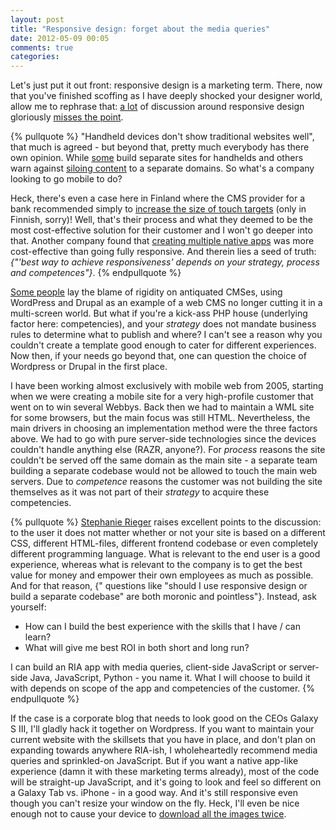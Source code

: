 ```yaml
---
layout: post
title: "Responsive design: forget about the media queries"
date: 2012-05-09 00:05
comments: true
categories: 
---
```


Let's just put it out front: responsive design is a marketing term. There, now that you've finished scoffing as I have deeply shocked your designer world, allow me to rephrase that: [a lot](http://fitandfinish.ironworks.com/2011/05/the-future-of-web-design-will-be-responsive.html) of discussion around responsive design gloriously [misses the point](http://mediaqueri.es/). 

<!-- more -->

{% pullquote %}
"Handheld devices don't show traditional websites well", that much is agreed - but beyond that, pretty much everybody has there own opinion. While [some](http://www.lukew.com/ff/entry.asp?1390) build separate sites for handhelds and others warn against [siloing content](http://www.alistapart.com/articles/responsive-web-design/) to a separate domains. So what's a company looking to go mobile to do?

Heck, there's even a case here in Finland where the CMS provider for a bank recommended simply to [increase the size of touch targets](http://www.ch5finland.com/ajankohtaista/artikkelit/fi_FI/mobiilioptimointi/) (only in Finnish, sorry)! Well, that's their process and what they deemed to be the most cost-effective solution for their customer and I won't go deeper into that. Another company found that [creating multiple native apps](http://twitter.com/#!/dumbstereo/status/198309896402378752) was more cost-effective than going fully responsive. And therein lies a seed of truth: *{"'best way to achieve responsiveness' depends on your strategy, process and competences"}*.
{% endpullquote %}

[Some people](http://www.netmagazine.com/opinions/separate-mobile-website-no-forking-way) lay the blame of rigidity on antiquated CMSes, using WordPress and Drupal as an example of a web CMS no longer cutting it in a multi-screen world. But what if you're a kick-ass PHP house (underlying factor here: competencies), and your _strategy_ does not mandate business rules to determine what to publish and where? I can't see a reason why you couldn't create a template good enough to cater for different experiences. Now then, if your needs go beyond that, one can question the choice of Wordpress or Drupal in the first place.

I have been working almost exclusively with mobile web from 2005, starting when we were creating a mobile site for a very high-profile customer that went on to win several Webbys. Back then we had to maintain a WML site for some browsers, but the main focus was still HTML. Nevertheless, the main drivers in choosing an implementation method were the three factors above. We had to go with pure server-side technologies since the devices couldn't handle anything else (RAZR, anyone?). For _process_ reasons the site couldn't be served off the same domain as the main site - a separate team building a separate codebase would not be allowed to touch the main web servers. Due to _competence_ reasons the customer was not building the site themselves as it was not part of their _strategy_ to acquire these competencies.

{% pullquote %}
[Stephanie Rieger](http://stephanierieger.com/responsiveness-is-a-characteristic/) raises excellent points to the discussion: to the user it does not matter whether or not your site is based on a different CSS, different HTML-files, different frontend codebase or even completely different programming language. What is relevant to the end user is a good experience, whereas what is relevant to the company is to get the best value for money and empower their own employees as much as possible. And for that reason, {" questions like "should I use responsive design or build a separate codebase" are both moronic and pointless"}. Instead, ask yourself:

   * How can I build the best experience with the skills that I have / can learn?
   * What will give me best ROI in both short and long run?

I can build an RIA app with media queries, client-side JavaScript or server-side Java, JavaScript, Python - you name it. What I will choose to build it with depends on scope of the app and competencies of the customer.
{% endpullquote %}

If the case is a corporate blog that needs to look good on the CEOs Galaxy S III, I'll gladly hack it together on Wordpress. If you want to maintain your current website with the skillsets that you have in place, and don't plan on expanding towards anywhere RIA-ish, I wholeheartedly recommend media queries and sprinkled-on JavaScript. But if you want a native app-like experience (damn it with these marketing terms already), most of the code will be straight-up JavaScript, and it's going to look and feel so different on a Galaxy Tab vs. iPhone - in a good way. And it's still responsive even though you can't resize your window on the fly. Heck, I'll even be nice enough not to cause your device to [download all the images twice](http://www.bram.us/2012/03/01/the-slow-elephant-in-the-responsive-images-room/).